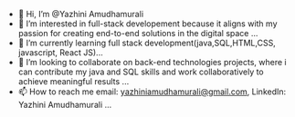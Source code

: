 - 👋 Hi, I’m @Yazhini Amudhamurali
- 👀 I’m interested in full-stack developement because it aligns with my passion for creating end-to-end solutions in the digital space ...
- 🌱 I’m currently learning full stack development(java,SQL,HTML,CSS, javascript, React JS)...
- 💞️ I’m looking to collaborate on back-end technologies projects, where i can contribute my java and SQL skills and work collaboratively to achieve meaningful results ...
- 📫 How to reach me  email: yazhiniamudhamurali@gmail.com, LinkedIn: Yazhini Amudhamurali ...

<!---
YazhiniAmudhamurali/YazhiniAmudhamurali is a ✨ special ✨ repository because its `README.md` (this file) appears on your GitHub profile.
You can click the Preview link to take a look at your changes.
--->
